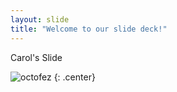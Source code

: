 ```yaml
---
layout: slide
title: "Welcome to our slide deck!"
---
```


Carol's Slide 

![octofez](https://octodex.github.com/images/octofez.png)
{: .center}
